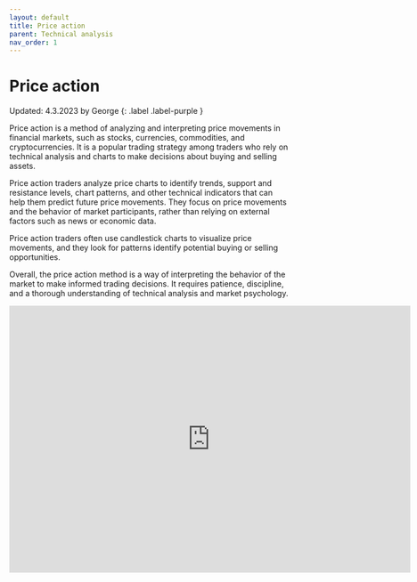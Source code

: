```yaml
---
layout: default
title: Price action
parent: Technical analysis
nav_order: 1
---
```


# Price action
Updated: 4.3.2023 by George
{: .label .label-purple }

Price action is a method of analyzing and interpreting price movements in financial markets, such as stocks, currencies, commodities, and cryptocurrencies. It is a popular trading strategy among traders who rely on technical analysis and charts to make decisions about buying and selling assets.

Price action traders analyze price charts to identify trends, support and resistance levels, chart patterns, and other technical indicators that can help them predict future price movements. They focus on price movements and the behavior of market participants, rather than relying on external factors such as news or economic data.

Price action traders often use candlestick charts to visualize price movements, and they look for patterns identify potential buying or selling opportunities.

Overall, the price action method is a way of interpreting the behavior of the market to make informed trading decisions. It requires patience, discipline, and a thorough understanding of technical analysis and market psychology.

<center>
<iframe width="720" height="480" src="https://www.youtube.com/embed/8fNirFEh1i0?list=PLeqqhqnIoka_igHTotDcAI3aEQgKJEDB6" title="WEBINAR: Price Action Setups &amp; Tricks" frameborder="0" allow="accelerometer; autoplay; clipboard-write; encrypted-media; gyroscope; picture-in-picture; web-share" allowfullscreen></iframe>
</center>